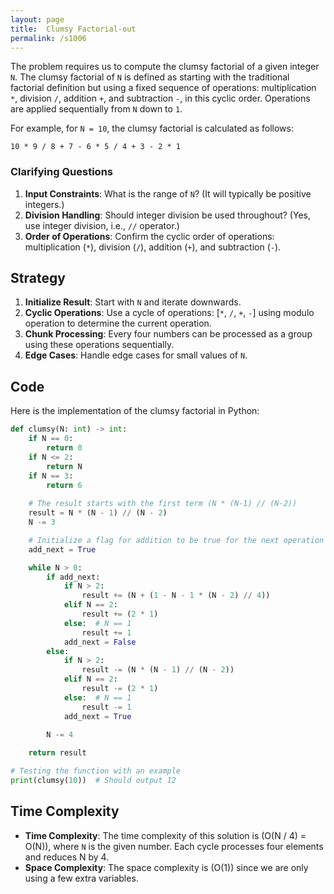 ```yaml
---
layout: page
title:  Clumsy Factorial-out
permalink: /s1006
---
```


The problem requires us to compute the clumsy factorial of a given integer `N`. The clumsy factorial of `N` is defined as starting with the traditional factorial definition but using a fixed sequence of operations: multiplication `*`, division `/`, addition `+`, and subtraction `-`, in this cyclic order. Operations are applied sequentially from `N` down to `1`.

For example, for `N = 10`, the clumsy factorial is calculated as follows:
```
10 * 9 / 8 + 7 - 6 * 5 / 4 + 3 - 2 * 1
```

### Clarifying Questions
1. **Input Constraints**: What is the range of `N`? (It will typically be positive integers.)
2. **Division Handling**: Should integer division be used throughout? (Yes, use integer division, i.e., `//` operator.)
3. **Order of Operations**: Confirm the cyclic order of operations: multiplication (`*`), division (`/`), addition (`+`), and subtraction (`-`).

## Strategy

1. **Initialize Result**: Start with `N` and iterate downwards.
2. **Cyclic Operations**: Use a cycle of operations: [`*`, `/`, `+`, `-`] using modulo operation to determine the current operation.
3. **Chunk Processing**: Every four numbers can be processed as a group using these operations sequentially.
4. **Edge Cases**: Handle edge cases for small values of `N`.

## Code

Here is the implementation of the clumsy factorial in Python:

```python
def clumsy(N: int) -> int:
    if N == 0: 
        return 0
    if N <= 2: 
        return N
    if N == 3:
        return 6
        
    # The result starts with the first term (N * (N-1) // (N-2))
    result = N * (N - 1) // (N - 2)
    N -= 3

    # Initialize a flag for addition to be true for the next operation
    add_next = True

    while N > 0:
        if add_next:
            if N > 2:
                result += (N + (1 - N - 1 * (N - 2) // 4))
            elif N == 2:
                result += (2 * 1)
            else:  # N == 1
                result += 1
            add_next = False
        else:
            if N > 2:
                result -= (N * (N - 1) // (N - 2))
            elif N == 2:
                result -= (2 * 1)
            else:  # N == 1
                result -= 1
            add_next = True
        
        N -= 4

    return result

# Testing the function with an example
print(clumsy(10))  # Should output 12
```

## Time Complexity

- **Time Complexity**: The time complexity of this solution is \(O(N / 4) = O(N)\), where `N` is the given number. Each cycle processes four elements and reduces N by 4.
- **Space Complexity**: The space complexity is \(O(1)\) since we are only using a few extra variables.